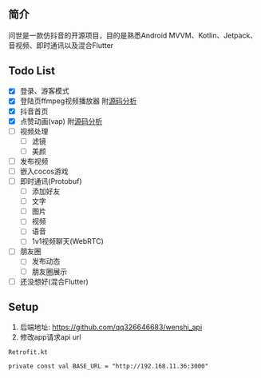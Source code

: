 #
## 简介

问世是一款仿抖音的开源项目，目的是熟悉Android MVVM、Kotlin、Jetpack、音视频、即时通讯以及混合Flutter

## Todo List
- [x] 登录、游客模式
- [x] 登陆页ffmpeg视频播放器 附[源码分析](https://github.com/qq326646683/tech-article/blob/master/android/AndroidJNI实战——记录实现视频播放器.md)
- [x] 抖音首页
- [x] 点赞动画(vap) 附[源码分析](https://github.com/qq326646683/tech-article/blob/master/android/Android学习——VAP源码.md)
- [ ] 视频处理
    - [ ] 滤镜
    - [ ] 美颜
- [ ] 发布视频
- [ ] 嵌入cocos游戏
- [ ] 即时通讯(Protobuf)
    - [ ] 添加好友
    - [ ] 文字
    - [ ] 图片
    - [ ] 视频
    - [ ] 语音
    - [ ] 1v1视频聊天(WebRTC)
- [ ] 朋友圈
    - [ ] 发布动态
    - [ ] 朋友圈展示
- [ ] 还没想好(混合Flutter)

## Setup

1. 后端地址: https://github.com/qq326646683/wenshi_api
2. 修改app请求api url
```
Retrofit.kt

private const val BASE_URL = "http://192.168.11.36:3000"
```





